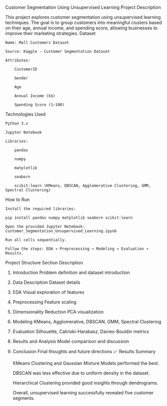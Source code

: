 Customer Segmentation Using Unsupervised Learning
 Project Description

This project explores customer segmentation using unsupervised learning techniques.
The goal is to group customers into meaningful clusters based on their age, annual income, and spending score, allowing businesses to improve their marketing strategies.
 Dataset

    Name: Mall Customers Dataset

    Source: Kaggle - Customer Segmentation Dataset

    Attributes:

        CustomerID

        Gender

        Age

        Annual Income (k$)

        Spending Score (1–100)

 Technologies Used

    Python 3.x

    Jupyter Notebook

    Libraries:

        pandas

        numpy

        matplotlib

        seaborn

        scikit-learn (KMeans, DBSCAN, Agglomerative Clustering, GMM, Spectral Clustering)

 How to Run

    Install the required libraries:

    pip install pandas numpy matplotlib seaborn scikit-learn

    Open the provided Jupyter Notebook:
    Customer_Segmentation_Unsupervised_Learning.ipynb

    Run all cells sequentially.

    Follow the steps: EDA ➔ Preprocessing ➔ Modeling ➔ Evaluation ➔ Results.

 Project Structure
Section	Description
1. Introduction	Problem definition and dataset introduction
2. Data Description	Dataset details
3. EDA	Visual exploration of features
4. Preprocessing	Feature scaling
5. Dimensionality Reduction	PCA visualization
6. Modeling	KMeans, Agglomerative, DBSCAN, GMM, Spectral Clustering
7. Evaluation	Silhouette, Calinski-Harabasz, Davies-Bouldin metrics
8. Results and Analysis	Model comparison and discussion
9. Conclusion	Final thoughts and future directions
📈 Results Summary

    KMeans Clustering and Gaussian Mixture Models performed the best.

    DBSCAN was less effective due to uniform density in the dataset.

    Hierarchical Clustering provided good insights through dendrograms.

    Overall, unsupervised learning successfully revealed five customer segments.
